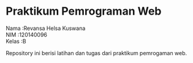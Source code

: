 # Praktikum Pemrograman Web

Nama    :Revansa Helsa Kuswana <br />
NIM     :120140096 <br />
Kelas   :B <br />

Repository ini berisi latihan dan tugas dari praktikum pemrogaman web.
